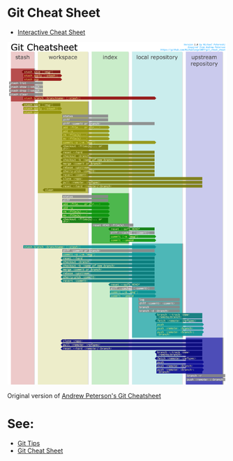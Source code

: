 # Git Cheat Sheet

* [Interactive Cheat Sheet](http://htmlpreview.github.io/?https://raw.githubusercontent.com/Michaelangel007/git_cheat_sheet/master/index.html)

![All Git Commands](git_cheat_sheet.png)

Original version of [Andrew Peterson's Git Cheatsheet](http://www.ndpsoftware.com/git-cheatsheet.html#loc=workspace;)

# See:

* [Git Tips](https://github.com/Michaelangel007/git_tips)
* [Git Cheat Sheet](https://github.com/Michaelangel007/git_cheat_sheet)

